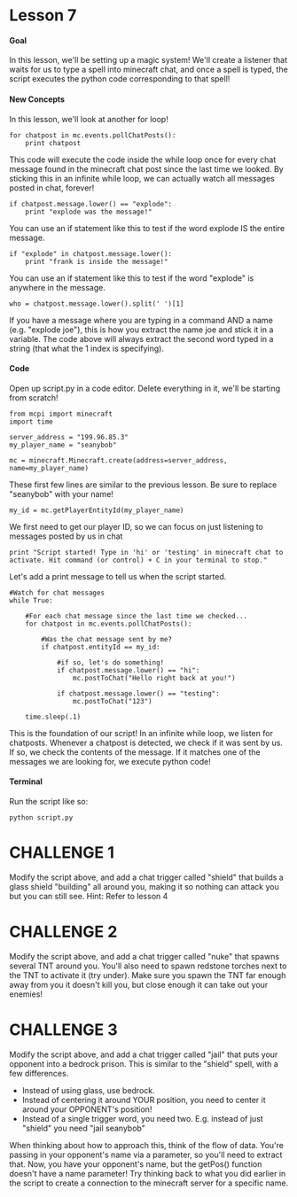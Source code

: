 # Lesson 7

#### Goal

In this lesson, we'll be setting up a magic system! We'll create a listener that waits for us to type a spell into minecraft chat, and once a spell is typed, the script executes the python code corresponding to that spell!

#### New Concepts

In this lesson, we'll look at another for loop!

```
for chatpost in mc.events.pollChatPosts():
    print chatpost
```

This code will execute the code inside the while loop once for every chat message found in the minecraft chat post since the last time we looked. By sticking this in an infinite while loop, we can actually watch all messages posted in chat, forever!

```
if chatpost.message.lower() == "explode":
    print "explode was the message!"
```
You can use an if statement like this to test if the word explode IS the entire message.

```
if "explode" in chatpost.message.lower():
    print "frank is inside the message!"
```
You can use an if statement like this to test if the word "explode" is anywhere in the message.

```
who = chatpost.message.lower().split(' ')[1]
```
If you have a message where you are typing in a command AND a name (e.g. "explode joe"), this is how you extract the name joe and stick it in a variable. The code above will always extract the second word typed in a string (that what the 1 index is specifying).

#### Code
Open up script.py in a code editor. Delete everything in it, we'll be starting from scratch!

```
from mcpi import minecraft
import time

server_address = "199.96.85.3"
my_player_name = "seanybob"

mc = minecraft.Minecraft.create(address=server_address, name=my_player_name)
```
These first few lines are similar to the previous lesson. Be sure to replace "seanybob" with your name!

```
my_id = mc.getPlayerEntityId(my_player_name)
```
We first need to get our player ID, so we can focus on just listening to messages posted by us in chat

```
print "Script started! Type in 'hi' or 'testing' in minecraft chat to activate. Hit command (or control) + C in your terminal to stop."
```
Let's add a print message to tell us when the script started.

```
#Watch for chat messages
while True:

    #For each chat message since the last time we checked...
    for chatpost in mc.events.pollChatPosts():

        #Was the chat message sent by me?
        if chatpost.entityId == my_id:

            #if so, let's do something!
            if chatpost.message.lower() == "hi":
                mc.postToChat("Hello right back at you!")

            if chatpost.message.lower() == "testing":
                mc.postToChat("123")

    time.sleep(.1)
```
This is the foundation of our script! In an infinite while loop, we listen for chatposts. Whenever a chatpost is detected, we check if it was sent by us. If so, we check the contents of the message. If it matches one of the messages we are looking for, we execute python code!

#### Terminal

Run the script like so:
```
python script.py
```

# CHALLENGE 1

Modify the script above, and add a chat trigger called "shield" that builds a glass shield "building" all around you, making it so nothing can attack you but you can still see. Hint: Refer to lesson 4

# CHALLENGE 2

Modify the script above, and add a chat trigger called "nuke" that spawns several TNT around you. You'll also need to spawn redstone torches next to the TNT to activate it (try under). Make sure you spawn the TNT far enough away from you it doesn't kill you, but close enough it can take out your enemies!

# CHALLENGE 3

Modify the script above, and add a chat trigger called "jail" that puts your opponent into a bedrock prison. This is similar to the "shield" spell, with a few differences.
   
- Instead of using glass, use bedrock.
- Instead of centering it around YOUR position, you need to center it around your OPPONENT's position!
- Instead of a single trigger word, you need two. E.g. instead of just "shield" you need "jail seanybob"

When thinking about how to approach this, think of the flow of data. You're passing in your opponent's name via a parameter, so you'll need to extract that. Now, you have your opponent's name, but the getPos() function doesn't have a name parameter! Try thinking back to what you did earlier in the script to create a connection to the minecraft server for a specific name.